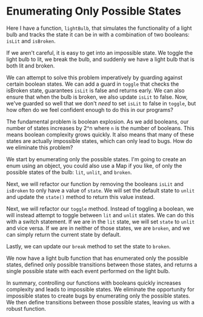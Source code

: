 # Enumerating Only Possible States

Here I have a function, `lightBulb`, that simulates the functionality of a light bulb and tracks the state it can be in with a combination of two booleans: `isLit` and `isBroken`.

If we aren't careful, it is easy to get into an impossible state. We toggle the light bulb to lit, we break the bulb, and suddenly we have a light bulb that is both lit and broken.

We can attempt to solve this problem imperatively by guarding against certain boolean states. We can add a guard in `toggle` that checks the isBroken state, guarantees `isLit` is false and returns early. We can also ensure that when the bulb is broken, we also update `isLit` to false. Now, we've guarded so well that we don't _need_ to set `isLit` to false in `toggle`, but how often do we feel confident enough to do this in our programs?

The fundamental problem is boolean explosion. As we add booleans, our number of states increases by 2^n where `n` is the number of booleans. This means boolean complexity grows quickly. It also means that many of these states are actually impossible states, which can only lead to bugs. How do we eliminate this problem?

We start by enumerating only the possible states. I'm going to create an enum using an object, you could also use a Map if you like, of only the possible states of the bulb: `lit`, `unlit`, and `broken`.

Next, we will refactor our function by removing the booleans `isLit` and `isBroken` to only have a value of `state`. We will set the default state to `unlit` and update the `state()` method to return this value instead.

Next, we will refactor our `toggle` method. Instead of toggling a boolean, we will instead attempt to toggle between `lit` and `unlit` states. We can do this with a switch statement. If we are in the `lit` state, we will set `state` to `unlit` and vice versa. If we are in neither of those states, we are `broken`, and we can simply return the current state by default.

Lastly, we can update our `break` method to set the state to `broken`.

We now have a light bulb function that has enumerated only the possible states, defined only possible transitions between those states, and returns a single possible state with each event performed on the light bulb.

In summary, controlling our functions with booleans quickly increases complexity and leads to impossible states. We eliminate the opportunity for impossible states to create bugs by enumerating only the possible states. We then define transitions between those possible states, leaving us with a robust function.
